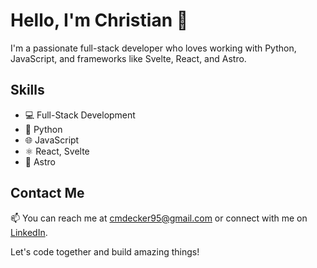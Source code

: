 # Hello, I'm Christian 👋

I'm a passionate full-stack developer who loves working with Python, JavaScript, and frameworks like Svelte, React, and Astro.

## Skills

- 💻 Full-Stack Development
- 🐍 Python
- 🌐 JavaScript
- ⚛️ React, Svelte
- 🚀 Astro

## Contact Me

📫 You can reach me at [cmdecker95@gmail.com](mailto:cmdecker95@gmail.com) or connect with me on [LinkedIn](https://www.linkedin.com/in/cmdecker95/).

Let's code together and build amazing things!